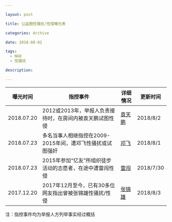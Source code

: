 ```yaml
---

layout: post

title: 公益圈性骚扰/性侵曝光表

categories: Archive

date: 2018-08-02

tags:
  - NGO
  - 性骚扰

description:

---
```


曝光时间|指控事件|详细情况|更新时间
---|---|---|---
2018.07.20|2012或2013年，举报人负责接待时，在房间内被袁天鹏试图性侵|[袁天鹏](https://ngometoo.github.io/YuanTianpeng/)|2018/8/2
2018.07.23|多名当事人相继指控在2009-2015年间，遭邓飞性骚扰或试图强奸|[邓飞](https://ngometoo.github.io/Deng-Fei/)|2018/8/1
2018.07.23|2015年参加“亿友”所组织徒步活动的志愿者，在途中遭雷闯性侵|[雷闯](https://ngometoo.github.io/Lei-Chuang/)|2018/7/30
2017.12.20|2017年12月至今，已有30多位网友指出曾被张锦雄性骚扰/性侵|[张锦雄](https://ngometoo.github.io/Zhang-Jinxiong/)|2018/8/3

注：指控事件均为举报人方列举事实经过概括

